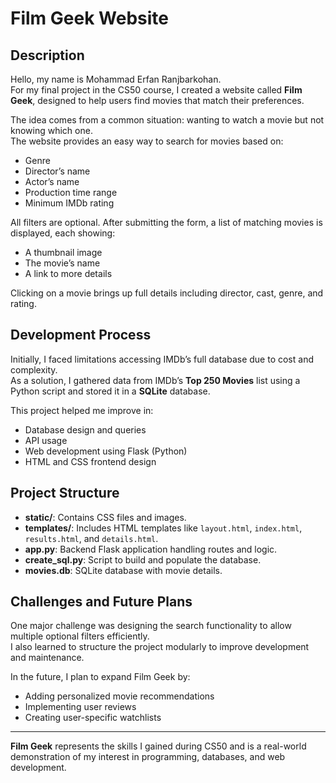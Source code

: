 # Film Geek Website

## Description
Hello, my name is Mohammad Erfan Ranjbarkohan.  
For my final project in the CS50 course, I created a website called **Film Geek**, designed to help users find movies that match their preferences.

The idea comes from a common situation: wanting to watch a movie but not knowing which one.  
The website provides an easy way to search for movies based on:

- Genre
- Director’s name
- Actor’s name
- Production time range
- Minimum IMDb rating

All filters are optional. After submitting the form, a list of matching movies is displayed, each showing:

- A thumbnail image
- The movie’s name
- A link to more details

Clicking on a movie brings up full details including director, cast, genre, and rating.

## Development Process
Initially, I faced limitations accessing IMDb’s full database due to cost and complexity.  
As a solution, I gathered data from IMDb’s **Top 250 Movies** list using a Python script and stored it in a **SQLite** database.

This project helped me improve in:

- Database design and queries
- API usage
- Web development using Flask (Python)
- HTML and CSS frontend design

## Project Structure

- **static/**: Contains CSS files and images.
- **templates/**: Includes HTML templates like `layout.html`, `index.html`, `results.html`, and `details.html`.
- **app.py**: Backend Flask application handling routes and logic.
- **create_sql.py**: Script to build and populate the database.
- **movies.db**: SQLite database with movie details.

## Challenges and Future Plans
One major challenge was designing the search functionality to allow multiple optional filters efficiently.  
I also learned to structure the project modularly to improve development and maintenance.

In the future, I plan to expand Film Geek by:

- Adding personalized movie recommendations
- Implementing user reviews
- Creating user-specific watchlists

---

**Film Geek** represents the skills I gained during CS50 and is a real-world demonstration of my interest in programming, databases, and web development.
